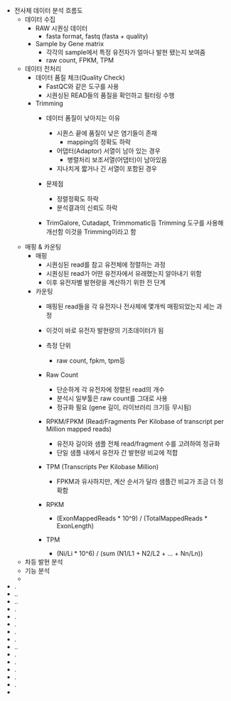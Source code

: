 - 전사체 데이터 분석 흐름도
	- 데이터 수집
		- RAW 시퀀싱 데이터
			- fasta format, fastq (fasta + quality)
		- Sample by Gene matrix
			- 각각의 sample에서 특정 유전자가 얼마나 발현 됐는지 보여줌
			- raw count, FPKM, TPM
	- 데이터 전처리
		- 데이터 품질 체크(Quality Check)
			- FastQC와 같은 도구를 사용
			- 시퀀싱된 READ들의 품질을 확인하고 필터링 수행
		- Trimming
			- 데이터 품질이 낮아지는 이유
				- 시퀀스 끝에 품질이 낮은 염기들이 존재
					- mapping의 정확도 하락
				- 어댑터(Adaptor) 서열이 남아 있는 경우
					- 병렬처리 보조서열(어댑터)이 남아있음
				- 지나치게 짧거나 긴 서열이 포함된 경우
			
			- 문제점
				- 정렬정확도 하락
				- 분석결과의 신뢰도 하락
			
			- TrimGalore, Cutadapt, Trimmomatic등 Trimming 도구를 사용해 개선함 이것을 Trimming이라고 함 
	- 매핑 & 카운팅
		- 매핑
			- 시퀀싱된 read를 참고 유전체에 정렬하는 과정
			- 시퀀싱된 read가 어떤 유전자에서 유래했는지 알아내기 위함
			- 이후 유전자별 발현량을 계산하기 위한 전 단계
		- 카운팅
			- 매핑된 read들을 각 유전자나 전사체에 몇개씩 매핑되었는지 세는 과정
			- 이것이 바로 유전자 발현량의 기초데이터가 됨
			
			- 측정 단위
				- raw count, fpkm, tpm등
			
			- Raw Count
				- 단순하게 각 유전자에 정렬된 read의 개수
				- 분석시 일부툴은 raw count를 그대로 사용
				- 정규화 필요 (gene 길이, 라이브러리 크기등 무시됨)
			- RPKM/FPKM (Read/Fragments Per Kilobase of transcript per Million mapped reads)
				- 유전자 길이와 샘플 전체 read/fragment 수를 고려하여 정규화
				- 단일 샘플 내에서 유전자 간 발현량 비교에 적합
			- TPM (Transcripts Per Kilobase Million)
				- FPKM과 유사하지만, 계산 순서가 달라 샘플간 비교가 조금 더 정확함
			
			- RPKM
				- (ExonMappedReads * 10^9) / (TotalMappedReads * ExonLength)
			- TPM
				- (Ni/Li * 10^6) / (sum (N1/L1 + N2/L2 + ... + Nn/Ln))
	- 차등 발현 분석
	- 기능 분석
	- 
- .
- ..
- ..
- .
- .
- .
- .
- .
- ..
- .
- .
- .
- .
- .
- 